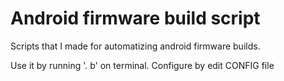 # Android firmware build script

Scripts that I made for automatizing android firmware builds.

Use it by running '. b' on terminal.
Configure by edit CONFIG file
